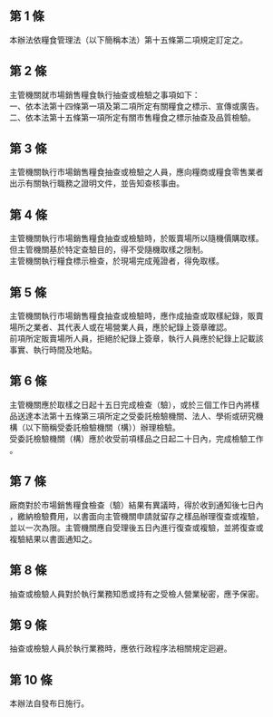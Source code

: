 第 1 條
-------
本辦法依糧食管理法（以下簡稱本法）第十五條第二項規定訂定之。

第 2 條
-------
主管機關就市場銷售糧食執行抽查或檢驗之事項如下：  
一、依本法第十四條第一項及第二項所定有關糧食之標示、宣傳或廣告。  
二、依本法第十五條第一項所定有關市售糧食之標示抽查及品質檢驗。

第 3 條
-------
主管機關執行市場銷售糧食抽查或檢驗之人員，應向糧商或糧食零售業者  
出示有關執行職務之證明文件，並告知查核事由。

第 4 條
-------
主管機關執行市場銷售糧食抽查或檢驗時，於販賣場所以隨機價購取樣。  
但主管機關基於特定查驗目的，得不受隨機取樣之限制。  
主管機關執行糧食標示檢查，於現場完成蒐證者，得免取樣。

第 5 條
-------
主管機關執行市場銷售糧食抽查或檢驗時，應作成抽查或取樣紀錄，販賣  
場所之業者、其代表人或在場營業人員，應於紀錄上簽章確認。  
前項所定販賣場所人員，拒絕於紀錄上簽章，執行人員應於紀錄上記載該  
事實、執行時間及地點。

第 6 條
-------
主管機關應於取樣之日起十五日完成檢查（驗），或於三個工作日內將樣  
品送達本法第十五條第三項所定之受委託檢驗機關、法人、學術或研究機  
構（以下簡稱受委託檢驗機關（構））辦理檢驗。  
受委託檢驗機關（構）應於收受前項樣品之日起二十日內，完成檢驗工作  
。

第 7 條
-------
廠商對於市場銷售糧食檢查（驗）結果有異議時，得於收到通知後七日內  
，繳納檢驗費用，以書面向主管機關申請就留存之樣品辦理復查或複驗，  
並以一次為限。主管機關應自受理後五日內進行復查或複驗，並將復查或  
複驗結果以書面通知之。

第 8 條
-------
抽查或檢驗人員對於執行業務知悉或持有之受檢人營業秘密，應予保密。

第 9 條
-------
抽查或檢驗人員於執行業務時，應依行政程序法相關規定迴避。

第 10 條
--------
本辦法自發布日施行。

